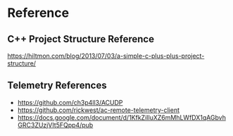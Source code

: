 # Reference

## C++ Project Structure Reference 

https://hiltmon.com/blog/2013/07/03/a-simple-c-plus-plus-project-structure/ 

## Telemetry References
- https://github.com/ch3p4ll3/ACUDP
- https://github.com/rickwest/ac-remote-telemetry-client
- https://docs.google.com/document/d/1KfkZiIluXZ6mMhLWfDX1qAGbvhGRC3ZUzjVIt5FQpp4/pub
